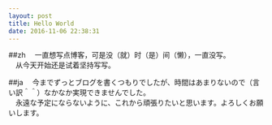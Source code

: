 ```yaml
---
layout: post
title: Hello World
date: 2016-11-06 22:38:31
---
```

##zh
　一直想写点博客，可是没（就）时（是）间（懒），一直没写。<br>
　从今天开始还是试着坚持写写。

##ja
　今までずっとブログを書くつもりでしたが、時間はあまりないので（言い訳＾＾）なかなか実現できませんでした。<br>
　永遠な予定にならないように、これから頑張りたいと思います。よろしくお願いします。